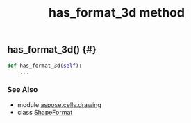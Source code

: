 ﻿---
title: has_format_3d method
second_title: Aspose.Cells for Python via .NET API References
description: 
type: docs
weight: 50
url: /aspose.cells.drawing/shapeformat/has_format_3d/
is_root: false
---

## has_format_3d() {#}





```python
def has_format_3d(self):
    ...
```





### See Also
* module [aspose.cells.drawing](../../)
* class [ShapeFormat](/cells/python-net/aspose.cells.drawing/shapeformat)
